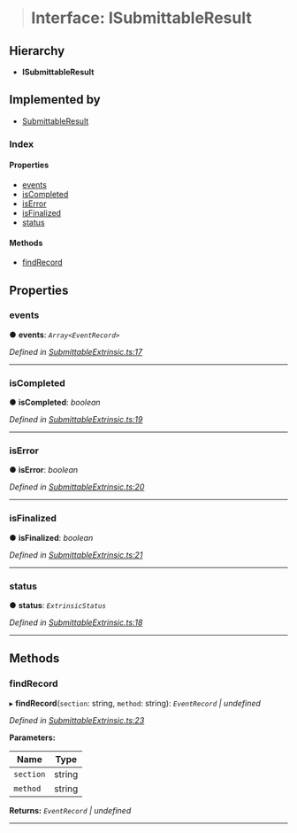 > # Interface: ISubmittableResult

## Hierarchy

* **ISubmittableResult**

## Implemented by

* [SubmittableResult](../classes/_submittableextrinsic_.submittableresult.md)

### Index

#### Properties

* [events](_submittableextrinsic_.isubmittableresult.md#events)
* [isCompleted](_submittableextrinsic_.isubmittableresult.md#iscompleted)
* [isError](_submittableextrinsic_.isubmittableresult.md#iserror)
* [isFinalized](_submittableextrinsic_.isubmittableresult.md#isfinalized)
* [status](_submittableextrinsic_.isubmittableresult.md#status)

#### Methods

* [findRecord](_submittableextrinsic_.isubmittableresult.md#findrecord)

## Properties

###  events

● **events**: *`Array<EventRecord>`*

*Defined in [SubmittableExtrinsic.ts:17](https://github.com/polkadot-js/api/blob/b517613/packages/api/src/SubmittableExtrinsic.ts#L17)*

___

###  isCompleted

● **isCompleted**: *boolean*

*Defined in [SubmittableExtrinsic.ts:19](https://github.com/polkadot-js/api/blob/b517613/packages/api/src/SubmittableExtrinsic.ts#L19)*

___

###  isError

● **isError**: *boolean*

*Defined in [SubmittableExtrinsic.ts:20](https://github.com/polkadot-js/api/blob/b517613/packages/api/src/SubmittableExtrinsic.ts#L20)*

___

###  isFinalized

● **isFinalized**: *boolean*

*Defined in [SubmittableExtrinsic.ts:21](https://github.com/polkadot-js/api/blob/b517613/packages/api/src/SubmittableExtrinsic.ts#L21)*

___

###  status

● **status**: *`ExtrinsicStatus`*

*Defined in [SubmittableExtrinsic.ts:18](https://github.com/polkadot-js/api/blob/b517613/packages/api/src/SubmittableExtrinsic.ts#L18)*

___

## Methods

###  findRecord

▸ **findRecord**(`section`: string, `method`: string): *`EventRecord` | undefined*

*Defined in [SubmittableExtrinsic.ts:23](https://github.com/polkadot-js/api/blob/b517613/packages/api/src/SubmittableExtrinsic.ts#L23)*

**Parameters:**

Name | Type |
------ | ------ |
`section` | string |
`method` | string |

**Returns:** *`EventRecord` | undefined*

___